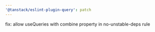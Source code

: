 ```yaml
---
'@tanstack/eslint-plugin-query': patch
---
```


fix: allow useQueries with combine property in no-unstable-deps rule
